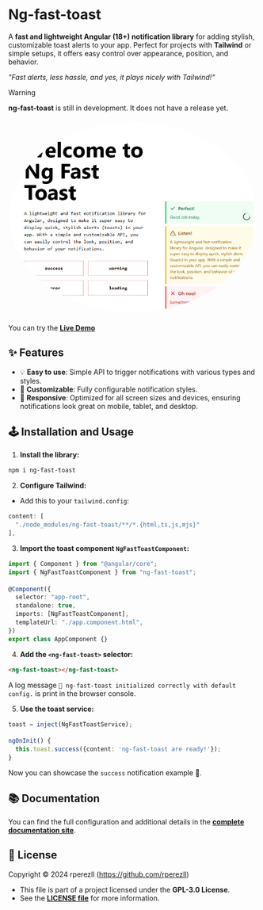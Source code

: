 # Ng-fast-toast

A **fast and lightweight Angular (18+) notification library** for adding stylish, customizable toast alerts to your app. Perfect for projects with **Tailwind** or simple setups, it offers easy control over appearance, position, and behavior.

_"Fast alerts, less hassle, and yes, it plays nicely with Tailwind!"_

> [!WARNING]
> **ng-fast-toast** is still in development. It does not have a release yet.

<div style="margin-top: 20px; margin-bottom: 20px;" href="https://ng-fast-toast.vercel.app/" align="center">
  <img alt="Snapshot funcionality ng-fast-toast" src="/docs/images/ng-fast-toast.png" height="auto" width="500" style="border-radius:50%">
</div>

You can try the [**Live Demo**](https://ng-fast-toast.vercel.app)

## ✨ Features

- 💡 **Easy to use**: Simple API to trigger notifications with various types and styles.
- 🎨 **Customizable**: Fully configurable notification styles.
- 📱 **Responsive**: Optimized for all screen sizes and devices, ensuring notifications look great on mobile, tablet, and desktop.

## 🕹️ Installation and Usage

1. **Install the library:**

```bash
npm i ng-fast-toast
```

2. **Configure Tailwind:**

- Add this to your `tailwind.config`:

```ts
content: [
  "./node_modules/ng-fast-toast/**/*.{html,ts,js,mjs}"
],
```

3. **Import the toast component `NgFastToastComponent`:**

```ts
import { Component } from "@angular/core";
import { NgFastToastComponent } from "ng-fast-toast";

@Component({
  selector: "app-root",
  standalone: true,
  imports: [NgFastToastComponent],
  templateUrl: "./app.component.html",
})
export class AppComponent {}
```

4. **Add the `<ng-fast-toast>` selector:**

```html
<ng-fast-toast></ng-fast-toast>
```

A log message `🍞 ng-fast-toast initialized correctly with default config.` is print in the browser console.

5. **Use the toast service:**

```ts
toast = inject(NgFastToastService);

ngOnInit() {
  this.toast.success({content: 'ng-fast-toast are ready!'});
}
```

Now you can showcase the `success` notification example 🚀.

## 📚 Documentation

You can find the full configuration and additional details in the [**complete documentation site**](/).

## 📝 License

Copyright © 2024 rperezll (https://github.com/rperezll)

- This file is part of a project licensed under the **GPL-3.0 License**.
- See the [**LICENSE file**](https://github.com/atmgrupomaggioli/docshub/blob/main/LICENSE) for more information.
